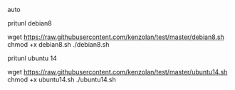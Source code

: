 auto

pritunl debian8

wget https://raw.githubusercontent.com/kenzolan/test/master/debian8.sh
chmod +x debian8.sh
./debian8.sh




pritunl ubuntu 14

wget https://raw.githubusercontent.com/kenzolan/test/master/ubuntu14.sh
chmod +x ubuntu14.sh
./ubuntu14.sh
